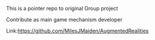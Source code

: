 This is a pointer repo to original Group project

Contribute as main game mechanism developer

Link:https://github.com/MilesJMaiden/AugmentedRealities

